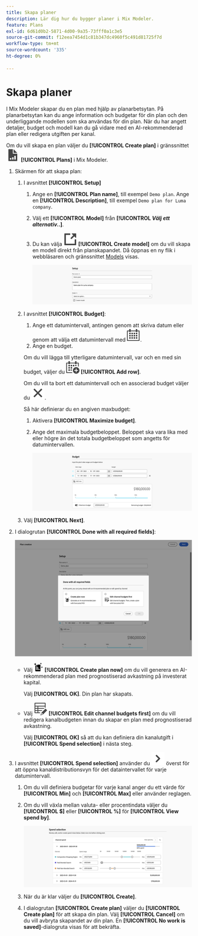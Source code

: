 ```yaml
---
title: Skapa planer
description: Lär dig hur du bygger planer i Mix Modeler.
feature: Plans
exl-id: 6d61d0b2-5871-4d00-9a35-73fff0a1c3e5
source-git-commit: f12eea7454d1c81b347dc4960f5c491d81725f7d
workflow-type: tm+mt
source-wordcount: '335'
ht-degree: 0%

---
```



# Skapa planer

I Mix Modeler skapar du en plan med hjälp av planarbetsytan. På planarbetsytan kan du ange information och budgetar för din plan och den underliggande modellen som ska användas för din plan. När du har angett detaljer, budget och modell kan du gå vidare med en AI-rekommenderad plan eller redigera utgiften per kanal.

Om du vill skapa en plan väljer du **[!UICONTROL Create plan]** i gränssnittet ![PLan](/help/assets/icons/FileChart.svg) **[!UICONTROL Plans]** i Mix Modeler.

1. Skärmen för att skapa plan:

   1. I avsnittet **[!UICONTROL Setup]**

      1. Ange en **[!UICONTROL Plan name]**, till exempel `Demo plan`. Ange en **[!UICONTROL Description]**, till exempel `Demo plan for Luma company`.
      1. Välj ett **[!UICONTROL Model]** från **[!UICONTROL _Välj ett alternativ._.]**.
      1. Du kan välja ![LinkOut](/help/assets/icons/LinkOut.svg) **[!UICONTROL Create model]** om du vill skapa en modell direkt från planskapandet. Då öppnas en ny flik i webbläsaren och gränssnittet [Models](../models/overview.md) visas.

         ![Planinställningar](/help/assets/plan-setup.png)

   1. I avsnittet **[!UICONTROL Budget]**:

      1. Ange ett datumintervall, antingen genom att skriva datum eller genom att välja ett datumintervall med ![Kalender](/help/assets/icons/Calendar.svg).
      1. Ange en budget.

      Om du vill lägga till ytterligare datumintervall, var och en med sin budget, väljer du ![CalendarAdd](/help/assets/icons/CalendarAdd.svg) **[!UICONTROL Add row]**.

      Om du vill ta bort ett datumintervall och en associerad budget väljer du ![Stäng](/help/assets/icons/Close.svg).

      Så här definierar du en angiven maxbudget:

      1. Aktivera **[!UICONTROL Maximize budget]**.
      1. Ange det maximala budgetbeloppet. Beloppet ska vara lika med eller högre än det totala budgetbeloppet som angetts för datumintervallen.

         ![Planera budget](/help/assets/plan-budget.png)

   1. Välj **[!UICONTROL Next]**.

1. I dialogrutan **[!UICONTROL Done with all required fields]**:

   ![Planen är klar](/help/assets/plan-done-required-fields.png)

   * Välj <img src="/help/assets/icons/NewPlan.svg" width="25" /> **[!UICONTROL Create plan now]** om du vill generera en AI-rekommenderad plan med prognostiserad avkastning på investerat kapital.

     Välj **[!UICONTROL OK]**. Din plan har skapats.


   * Välj ![TableEdit](/help/assets/icons/TableEdit.svg) **[!UICONTROL Edit channel budgets first]** om du vill redigera kanalbudgeten innan du skapar en plan med prognostiserad avkastning.

     Välj **[!UICONTROL OK]** så att du kan definiera din kanalutgift i **[!UICONTROL Spend selection]** i nästa steg.



1. I avsnittet **[!UICONTROL Spend selection]** använder du ![Chevron](/help/assets/icons/ChevronRight.svg) överst för att öppna kanaldistributionsvyn för det dataintervallet för varje datumintervall.

   1. Om du vill definiera budgetar för varje kanal anger du ett värde för **[!UICONTROL Min]** och **[!UICONTROL Max]** eller använder reglagen.

   1. Om du vill växla mellan valuta- eller procentindata väljer du **[!UICONTROL $]** eller **[!UICONTROL %]** för **[!UICONTROL View spend by]**.

      ![Utgiftsmarkering](/help/assets/plan-spend-selection.png)

   1. När du är klar väljer du **[!UICONTROL Create]**.

   1. I dialogrutan **[!UICONTROL Create plan]** väljer du **[!UICONTROL Create plan]** för att skapa din plan. Välj **[!UICONTROL Cancel]** om du vill avbryta skapandet av din plan. En **[!UICONTROL No work is saved]**-dialogruta visas för att bekräfta.
